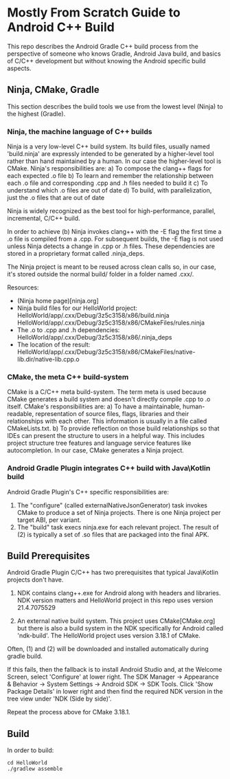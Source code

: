 # Mostly From Scratch Guide to Android C++ Build
This repo describes the Android Gradle C++ build process from the perspective of 
someone who knows Gradle, Android Java build, and basics of C/C++ development but without
knowing the Android specific build aspects.

## Ninja, CMake, Gradle
This section describes the build tools we use from the lowest level (Ninja) to the 
highest (Gradle). 

### Ninja, the machine language of C++ builds
Ninja is a very low-level C++ build system. Its build files, usually named 'build.ninja' 
are expressly intended to be generated by a higher-level tool rather than hand maintained
by a human. In our case the higher-level tool is CMake. Ninja's responsibilities are:
a) To compose the clang++ flags for each expected .o file
b) To learn and remember the relationship between each .o file and corresponding .cpp
and .h files needed to build it
c) To understand which .o files are out of date
d) To build, with parallelization, just the .o files that are out of date

Ninja is widely recognized as the best tool for high-performance, parallel, incremental,
C/C++ build.

In order to achieve (b) Ninja invokes clang++ with the -E flag the first time a .o file 
is compiled from a .cpp. For subsequent builds, the -E flag is not used unless Ninja detects
a change in .cpp or .h files. These dependencies are stored in a proprietary format
called .ninja_deps.

The Ninja project is meant to be reused across clean calls so, in our case, it's stored
outside the normal build/ folder in a folder named .cxx/.

Resources:
- (Ninja home page)[ninja.org]
- Ninja build files for our HelloWorld project:
  HelloWorld/app/.cxx/Debug/3z5c3158/x86/build.ninja
  HelloWorld/app/.cxx/Debug/3z5c3158/x86/CMakeFiles/rules.ninja
- The .o to .cpp and .h dependencies:
  HelloWorld/app/.cxx/Debug/3z5c3158/x86/.ninja_deps
- The location of the result:
  HelloWorld/app/.cxx/Debug/3z5c3158/x86/CMakeFiles/native-lib.dir/native-lib.cpp.o




### CMake, the meta C++ build-system
CMake is a C/C++ meta build-system. The term meta is used because CMake generates a build
system and doesn't directly compile .cpp to .o itself.
CMake's responsibilities are:
a) To have a maintainable, human-readable, representation of source files, flags, libraries 
   and their relationships with each other. This information is usually in a file called
   CMakeLists.txt.
b) To provide reflection on those build relationships so that IDEs can present the structure
   to users in a helpful way. This includes project structure tree features and language 
   service features like autocompletion.
In our case, CMake generates a Ninja project.

### Android Gradle Plugin integrates C++ build with Java\Kotlin build
Android Gradle Plugin's C++ specific responsibilities are:
1) The "configure" (called externalNativeJsonGenerator) task invokes CMake to produce a set 
   of Ninja projects. There is one Ninja project per target ABI, per variant.
2) The "build" task execs ninja.exe for each relevant project.
The result of (2) is typically a set of .so files that are packaged into the final APK.

## Build Prerequisites
Android Gradle Plugin C/C++ has two prerequisites that typical Java\Kotlin
projects don't have.

1) NDK contains clang++.exe for Android along with headers and libraries.
   NDK version matters and HelloWorld project in this repo uses version 21.4.7075529

2) An external native build system. This project uses CMake[CMake.org] but there
   is also a build system in the NDK specifically for Android called 'ndk-build'.
   The HelloWorld project uses version 3.18.1 of CMake.

Often, (1) and (2) will be downloaded and installed automatically during gradle build.

If this fails, then the fallback is to install Android Studio and, at the Welcome Screen,
select 'Configure' at lower right. The SDK Manager -> Appearance & Behavior -> System
Settings -> Android SDK -> SDK Tools. Click 'Show Package Details' in lower right and 
then find the required NDK version in the tree view under 'NDK (Side by side)'.

Repeat the process above for CMake 3.18.1.

## Build
In order to build:
```
cd HelloWorld
./gradlew assemble
```
